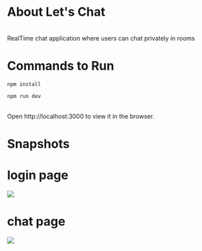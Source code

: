 # <b>About Let's Chat</b>
<br>
RealTime chat application where users  can chat privately in rooms

# Commands to Run
```
npm install
```
```
npm run dev
```
<br>
Open http://localhost:3000 to view it in the browser.

# <b>Snapshots</b>
# login page
![](https://github.com/chaituucan/Let-s-Chat/blob/main/login.PNG)
# chat page
![](https://github.com/chaituucan/Let-s-Chat/blob/main/chat%20section.png)

